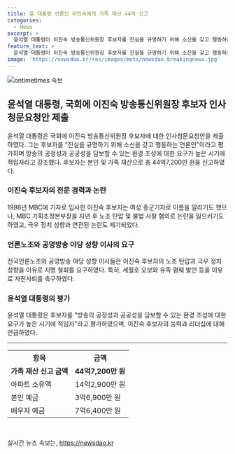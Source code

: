 ```yaml
---
title: 윤 대통령 언론인 이진숙에게 가족 재산 44억 신고
categories:
  - News
excerpt: >
  윤석열 대통령이 이진숙 방송통신위원장 후보자를 진실을 규명하기 위해 소신을 갖고 행동하는 언론인으로 평가하며 국회에 인사청문요청안을 제출했다. 이에 대한 언론노조의 강력한 반대와 함께, 후보자의 가족 재산 44억원을 신고하는 등 논란이 불거졌다. 이 후보자는 MBC에서 활동한 경력이 있으며, 노조 탄압과 극우 정치 성향으로 논란이 있었으며, 지난해 세월호 오보와 이태원 참사 발언으로 자진사퇴를 요구하는 목소리가 나왔다.
feature_text: >
  윤석열 대통령이 이진숙 방송통신위원장 후보자를 진실을 규명하기 위해 소신을 갖고 행동하는 언론인으로 평가하며 국회에 인사청문요청안을 제출했다. 이에 대한 언론노조의 강력한 반대와 함께, 후보자의 가족 재산 44억원을 신고하는 등 논란이 불거졌다. 이 후보자는 MBC에서 활동한 경력이 있으며, 노조 탄압과 극우 정치 성향으로 논란이 있었으며, 지난해 세월호 오보와 이태원 참사 발언으로 자진사퇴를 요구하는 목소리가 나왔다.
image: 'https://newsdao.kr/res/images/meta/newsdao_breakingnews.jpg'
---
```


<p><img src="https://newsdao.kr/res/images/meta/newsdao_breakingnews.jpg" alt="ontimetimes 속보" /></p>

<h2 data-ke-size="size26">윤석열 대통령, 국회에 이진숙 방송통신위원장 후보자 인사청문요청안 제출</h2>

<p data-ke-size="size16">윤석열 대통령은 국회에 이진숙 방송통신위원장 후보자에 대한 인사청문요청안을 제출하였다. 그는 후보자를 "진실을 규명하기 위해 소신을 갖고 행동하는 언론인"이라고 평가하며 방송의 공정성과 공공성을 담보할 수 있는 환경 조성에 대한 요구가 높은 시기에 적임자라고 강조했다. 후보자는 본인 및 가족 재산으로 총 44억7,200만 원을 신고하였다.</p>

<h3 data-ke-size="size24">이진숙 후보자의 전문 경력과 논란</h3>

<p data-ke-size="size16">1986년 MBC에 기자로 입사한 이진숙 후보자는 여성 종군기자로 이름을 알리기도 했으나, MBC 기획조정본부장을 지낸 후 노조 탄압 및 불법 사찰 혐의로 논란을 일으키기도 하였고, 극우 정치 성향과 연관된 논란도 제기되었다.</p>

<h3 data-ke-size="size24">언론노조와 공영방송 야당 성향 이사의 요구</h3>

<p data-ke-size="size16">전국언론노조와 공영방송 야당 성향 이사들은 이진숙 후보자의 노조 탄압과 극우 정치 성향을 이유로 지명 철회를 요구하였다. 특히, 세월호 오보와 유족 폄훼 발언 등을 이유로 자진사퇴를 촉구하였다.</p>

<h3 data-ke-size="size24">윤석열 대통령의 평가</h3>

<p data-ke-size="size16">윤석열 대통령은 후보자를 "방송의 공정성과 공공성을 담보할 수 있는 환경 조성에 대한 요구가 높은 시기에 적임자"라고 평가하였으며, 이진숙 후보자의 능력과 리더십에 대해 언급하였다.</p>

<hr>

<table>
    <tr>
        <th>항목</th>
        <th>금액</th>
    </tr>
    <tr>
        <td style="text-align: center; height: 17px;"><b>가족 재산 신고 금액</b></td>
        <td style="text-align: center; height: 17px;"><b>44억7,200만 원</b></td>
    </tr>
    <tr>
        <td>아파트 소유액</td>
        <td>14억2,900만 원</td>
    </tr>
    <tr>
        <td>본인 예금</td>
        <td>3억6,900만 원</td>
    </tr>
    <tr>
        <td>배우자 예금</td>
        <td>7억6,400만 원</td>
    </tr>
</table>

<p data-ke-size="size16">&nbsp;</p>
실시간 뉴스 속보는, <a href="https://newsdao.kr" rel="dofollow">https://newsdao.kr</a>


